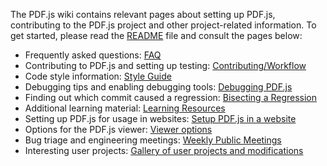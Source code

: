 The PDF.js wiki contains relevant pages about setting up PDF.js, contributing to the PDF.js project and other project-related information. To get started, please read the [README](https://github.com/mozilla/pdf.js/blob/master/README.md) file and consult the pages below:

+ Frequently asked questions: [FAQ](wiki/Frequently-Asked-Questions)
+ Contributing to PDF.js and setting up testing: [Contributing/Workflow](wiki/Contributing)
+ Code style information: [Style Guide](wiki/Style-Guide)
+ Debugging tips and enabling debugging tools: [Debugging PDF.js](wiki/Debugging-PDF.js)
+ Finding out which commit caused a regression: [Bisecting a Regression](wiki/Bisecting-a-Regression)
+ Additional learning material: [Learning Resources](wiki/Additional-Learning-Resources)
+ Setting up PDF.js for usage in websites: [Setup PDF.js in a website](wiki/Setup-pdf.js-in-a-website)
+ Options for the PDF.js viewer: [Viewer options](wiki/Viewer-options)
+ Bug triage and engineering meetings: [Weekly Public Meetings](wiki/Weekly-Public-Meetings)
+ Interesting user projects: [Gallery of user projects and modifications](wiki/Gallery-of-user-projects-and-modifications)